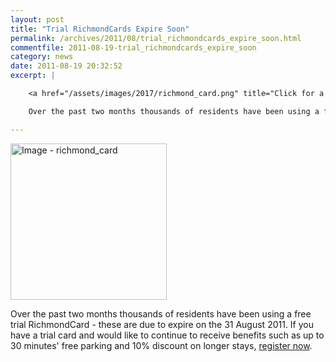 ```yaml
---
layout: post
title: "Trial RichmondCards Expire Soon"
permalink: /archives/2011/08/trial_richmondcards_expire_soon.html
commentfile: 2011-08-19-trial_richmondcards_expire_soon
category: news
date: 2011-08-19 20:32:52
excerpt: |

    <a href="/assets/images/2017/richmond_card.png" title="Click for a larger image"><img src="/assets/images/2017/richmond_card-thumb.png" width="150" alt="Image - richmond_card"  class="photo right"/></a>

    Over the past two months thousands of residents have been using a free trial RichmondCard - these are due to expire on the 31 August 2011. If you have a trial card and would like to continue to receive benefits such as up to 30 minutes' free parking and 10% discount on longer stays, <a href="http://www.richmond.gov.uk/home/transport_and_streets/motor_vehicles_roads_and_parking/parking/parking_meters/richmondcard.htm.">register now</a>

---
```


<a href="/assets/images/2017/richmond_card.png" title="Click for a larger image"><img src="/assets/images/2017/richmond_card-thumb.png" width="250" alt="Image - richmond_card"  class="photo right"/></a>

Over the past two months thousands of residents have been using a free trial RichmondCard - these are due to expire on the 31 August 2011. If you have a trial card and would like to continue to receive benefits such as up to 30 minutes' free parking and 10% discount on longer stays, [register now](http://www.richmond.gov.uk/home/transport_and_streets/motor_vehicles_roads_and_parking/parking/parking_meters/richmondcard.htm).
